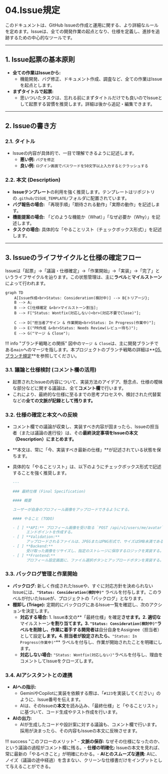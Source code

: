 # 04.Issue規定

このドキュメントは、GitHub
Issueの作成と運用に関する、より詳細なルールを定めます。Issueは、全ての開発作業の起点となり、仕様を定義し、進捗を追跡するための中心的なツールです。

---

## 1. Issue起票の基本原則

- **全ての作業はIssueから:**
  - 機能開発、バグ修正、ドキュメント作成、調査など、全ての作業はIssueを起点とします。
- **まずタイトルで起票:**
  - 思いついたタスクは、忘れる前にまずタイトルだけでも良いのでIssueとして起票する習慣を推奨します。詳細は後から追記・編集できます。

---

## 2. Issueの書き方

### 2.1. タイトル

- Issueの内容が具体的で、一目で理解できるように記述します。
  - **悪い例:** `バグを修正`
  - **良い例:** `ログイン画面でパスワードを50文字以上入力するとクラッシュする`

### 2.2. 本文 (Description)

- **Issueテンプレート**の利用を強く推奨します。テンプレートはリポジトリの`.github/ISSUE_TEMPLATE/`フォルダに配置されています。
- **バグ報告の場合:** 「再現手順」「期待される動作」「実際の動作」を記述します。
- **機能提案の場合:**
  「どのような機能か（What）」「なぜ必要か（Why）」を記述します。
- **タスクの場合:**
  具体的な「やることリスト（チェックボックス形式）」を記述します。

---

## 3. Issueのライフサイクルと仕様の確定フロー

Issueは「起票」→「議論・仕様確定」→「作業開始」→「実装」→「完了」というライフサイクルを辿ります。この状態管理は、主に**ラベル**と**マイルストーン**によって行われます。

```mermaid
graph TD
    A[Issue作成<br>Status: Consideration(検討中)] --> B{トリアージ};
    B --> A;
    B --> C[仕様確定 &<br>マイルストーン割当];
    B --> F["Status: Wontfix(対応しない)<br>(対応不要でClose)"];

    C --> D["担当者アサイン & 作業開始<br>Status: In Progress(作業中)"];
    D --> E("PR作成 &<br>Status: Needs Review(レビュー待ち)");
    E --> G("マージ & Close");
```

!!! info
"ブランチ戦略との関係" 図中の`マージ & Close`は、主に開発ブランチである`main`へのマージを指します。本プロジェクトのブランチ戦略の詳細は**[05.ブランチ規定](./05_ブランチ規定.md)**を参照してください。

### 3.1. 議論と仕様検討 (コメント欄の活用)

- 起票されたIssueの内容について、実装方法のアイデア、懸念点、仕様の曖昧な部分などに関する議論は、全て**コメント欄**で行います。
- これにより、最終的な仕様に至るまでの思考プロセスや、検討された代替案などの**全ての文脈が記録として残ります。**

### 3.2. 仕様の確定と本文への反映

- コメント欄での議論が収束し、実装すべき内容が固まったら、Issueの担当者（または議論の進行役）は、その**最終決定事項をIssueの本文（Description）にまとめます。**
- **本文は、常に「今、実装すべき最新の仕様」**が記述されている状態を保ちます。
- 具体的な「やることリスト」は、以下のようにチェックボックス形式で記述することを強く推奨します。

  ```markdown
  ---

  ### 最終仕様 (Final Specification)

  #### 概要

  ユーザーが自身のプロフィール画像をアップロードできるようにする。

  #### やること (TODO)

  - [ ] **API:** プロフィール画像を受け取る `POST /api/v1/users/me/avatar`
        エンドポイントを作成する。
  - [ ] **Validation:**
        アップロードされるファイルは、JPEGまたはPNG形式で、サイズは5MB未満であること。
  - [ ] **Backend:**
        受け取った画像をリサイズし、指定のストレージに保存するロジックを実装する。
  - [ ] **Frontend:**
        プロフィール設定画面に、ファイル選択ボタンとアップロードボタンを実装する。
  ```

### 3.3. バックログ管理と作業開始

- **バックログ:**
  新しく作成されたIssueや、すぐに対応方針を決められないIssueには、**`"Status: Consideration(検討中)"`**
  ラベルを付与します。このラベルが付いたIssueが、プロジェクトの「バックログ」となります。
- **棚卸し (Triage):**
  定期的にバックログにあるIssue一覧を確認し、次のアクションを決定します。
  - **対応する場合:** 1.
    Issue本文の**「最終仕様」を確定**させます。2. 適切な**マイルストーン**を割り当てます。3.
    `"Status: Consideration(検討中)"`ラベルを削除し、作業に着手する開発者は**自分自身をAssignee（担当者）として設定**します。4. 担当者が設定されたら、**`"Status: In Progress(作業中)"`**
    ラベルを付与し、作業が開始されたことを明確にします。
  - **対応しない場合:**
    `"Status: Wontfix(対応しない)"`ラベルを付与し、理由をコメントしてIssueをクローズします。

### 3.4. AIアシスタントとの連携

- **AIへの指示:**
  - GeminiやCopilotに実装を依頼する際は、「`#123`を実装してください」のように、Issue番号を伝えます。
  - AIは、そのIssueの**本文**を読み込み、「最終仕様」と「やることリスト」に基づいて、コード生成やテスト作成を行います。
- **AIの出力:**
  - AIが生成したコードや設計案に対する議論も、コメント欄で行います。採用が決まったら、その内容もIssueの本文に反映させます。

!!! success "このフローのメリット" - **文脈の保存:**
なぜその仕様になったのか、という議論の過程がコメント欄に残る。-
**仕様の明確化:**
Issueの本文を見れば、常に最新の「やるべきこと」が明確にわかる。-
**AIとのスムーズな連携:**
AIに、ノイズ（議論の途中経過）を含まない、クリーンな仕様書だけをインプットとして与えることができる。
